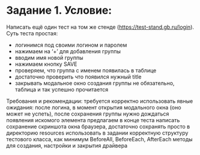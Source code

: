 # Задание 1. Условие:
Написать ещё один тест на том же стенде (https://test-stand.gb.ru/login). Суть теста простая:
- логинимся под своими логином и паролем
- нажимаем на ‘+’ для добавления группы
- вводим имя новой группы
- нажимаем кнопку SAVE
- проверяем, что группа с именем появилась в таблице
- достаточно проверить что появился нужный title
- закрывать модальное окно создания группы не обязательно, таблица и так успешно прочитается

Требования и рекомендации:
требуется корректно использовать явные ожидания: после логина, в момент открытия модального окна (оно может не успеть), после сохранения группы нужно дождаться появления искомого элемента
предлагаем в конце теста написать сохранение скриншота окна браузера, достаточно сохранять просто в директорию resources
использовать в задании корректную структуру тестового класса, как минимум BeforeAll, BeforeEach, AfterEach методы для создания, настройки и закрытия драйвера